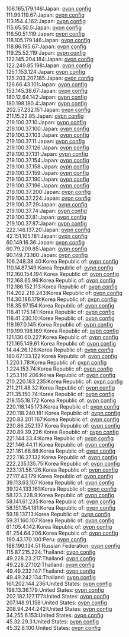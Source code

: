 106.165.179.146:Japan: [ovpn config](vpn/106_165_179_146.ovpn)  
111.99.119.67:Japan: [ovpn config](vpn/111_99_119_67.ovpn)  
113.154.4.162:Japan: [ovpn config](vpn/113_154_4_162.ovpn)  
115.65.50.5:Japan: [ovpn config](vpn/115_65_50_5.ovpn)  
116.50.51.119:Japan: [ovpn config](vpn/116_50_51_119.ovpn)  
118.105.179.146:Japan: [ovpn config](vpn/118_105_179_146.ovpn)  
118.86.195.67:Japan: [ovpn config](vpn/118_86_195_67.ovpn)  
119.25.52.119:Japan: [ovpn config](vpn/119_25_52_119.ovpn)  
122.145.204.184:Japan: [ovpn config](vpn/122_145_204_184.ovpn)  
122.249.85.198:Japan: [ovpn config](vpn/122_249_85_198.ovpn)  
125.1.153.124:Japan: [ovpn config](vpn/125_1_153_124.ovpn)  
125.203.207.185:Japan: [ovpn config](vpn/125_203_207_185.ovpn)  
126.66.43.101:Japan: [ovpn config](vpn/126_66_43_101.ovpn)  
153.145.38.67:Japan: [ovpn config](vpn/153_145_38_67.ovpn)  
180.12.64.142:Japan: [ovpn config](vpn/180_12_64_142.ovpn)  
180.198.180.4:Japan: [ovpn config](vpn/180_198_180_4.ovpn)  
202.57.232.151:Japan: [ovpn config](vpn/202_57_232_151.ovpn)  
211.15.22.85:Japan: [ovpn config](vpn/211_15_22_85.ovpn)  
219.100.37.10:Japan: [ovpn config](vpn/219_100_37_10.ovpn)  
219.100.37.100:Japan: [ovpn config](vpn/219_100_37_100.ovpn)  
219.100.37.103:Japan: [ovpn config](vpn/219_100_37_103.ovpn)  
219.100.37.11:Japan: [ovpn config](vpn/219_100_37_11.ovpn)  
219.100.37.126:Japan: [ovpn config](vpn/219_100_37_126.ovpn)  
219.100.37.131:Japan: [ovpn config](vpn/219_100_37_131.ovpn)  
219.100.37.154:Japan: [ovpn config](vpn/219_100_37_154.ovpn)  
219.100.37.158:Japan: [ovpn config](vpn/219_100_37_158.ovpn)  
219.100.37.159:Japan: [ovpn config](vpn/219_100_37_159.ovpn)  
219.100.37.190:Japan: [ovpn config](vpn/219_100_37_190.ovpn)  
219.100.37.196:Japan: [ovpn config](vpn/219_100_37_196.ovpn)  
219.100.37.200:Japan: [ovpn config](vpn/219_100_37_200.ovpn)  
219.100.37.224:Japan: [ovpn config](vpn/219_100_37_224.ovpn)  
219.100.37.29:Japan: [ovpn config](vpn/219_100_37_29.ovpn)  
219.100.37.74:Japan: [ovpn config](vpn/219_100_37_74.ovpn)  
219.100.37.81:Japan: [ovpn config](vpn/219_100_37_81.ovpn)  
219.100.37.87:Japan: [ovpn config](vpn/219_100_37_87.ovpn)  
222.146.137.20:Japan: [ovpn config](vpn/222_146_137_20.ovpn)  
42.151.105.181:Japan: [ovpn config](vpn/42_151_105_181.ovpn)  
60.149.16.36:Japan: [ovpn config](vpn/60_149_16_36.ovpn)  
60.79.209.85:Japan: [ovpn config](vpn/60_79_209_85.ovpn)  
90.149.73.160:Japan: [ovpn config](vpn/90_149_73_160.ovpn)  
106.248.38.40:Korea Republic of: [ovpn config](vpn/106_248_38_40.ovpn)  
110.14.87.149:Korea Republic of: [ovpn config](vpn/110_14_87_149.ovpn)  
112.160.154.194:Korea Republic of: [ovpn config](vpn/112_160_154_194.ovpn)  
112.168.65.96:Korea Republic of: [ovpn config](vpn/112_168_65_96.ovpn)  
112.186.152.113:Korea Republic of: [ovpn config](vpn/112_186_152_113.ovpn)  
114.202.219.243:Korea Republic of: [ovpn config](vpn/114_202_219_243.ovpn)  
114.30.186.179:Korea Republic of: [ovpn config](vpn/114_30_186_179.ovpn)  
118.35.97.154:Korea Republic of: [ovpn config](vpn/118_35_97_154.ovpn)  
118.41.175.141:Korea Republic of: [ovpn config](vpn/118_41_175_141.ovpn)  
118.41.230.10:Korea Republic of: [ovpn config](vpn/118_41_230_10.ovpn)  
119.197.0.145:Korea Republic of: [ovpn config](vpn/119_197_0_145.ovpn)  
119.199.198.169:Korea Republic of: [ovpn config](vpn/119_199_198_169.ovpn)  
121.130.60.227:Korea Republic of: [ovpn config](vpn/121_130_60_227.ovpn)  
121.165.149.61:Korea Republic of: [ovpn config](vpn/121_165_149_61.ovpn)  
14.44.26.126:Korea Republic of: [ovpn config](vpn/14_44_26_126.ovpn)  
180.67.133.122:Korea Republic of: [ovpn config](vpn/180_67_133_122.ovpn)  
1.220.1.78:Korea Republic of: [ovpn config](vpn/1_220_1_78.ovpn)  
1.224.153.74:Korea Republic of: [ovpn config](vpn/1_224_153_74.ovpn)  
1.253.116.206:Korea Republic of: [ovpn config](vpn/1_253_116_206.ovpn)  
210.220.183.235:Korea Republic of: [ovpn config](vpn/210_220_183_235.ovpn)  
211.211.48.32:Korea Republic of: [ovpn config](vpn/211_211_48_32.ovpn)  
211.35.150.74:Korea Republic of: [ovpn config](vpn/211_35_150_74.ovpn)  
218.155.18.172:Korea Republic of: [ovpn config](vpn/218_155_18_172.ovpn)  
220.118.145.173:Korea Republic of: [ovpn config](vpn/220_118_145_173.ovpn)  
220.118.240.181:Korea Republic of: [ovpn config](vpn/220_118_240_181.ovpn)  
220.83.201.167:Korea Republic of: [ovpn config](vpn/220_83_201_167.ovpn)  
220.86.252.137:Korea Republic of: [ovpn config](vpn/220_86_252_137.ovpn)  
220.89.39.226:Korea Republic of: [ovpn config](vpn/220_89_39_226.ovpn)  
221.144.33.4:Korea Republic of: [ovpn config](vpn/221_144_33_4.ovpn)  
221.146.44.11:Korea Republic of: [ovpn config](vpn/221_146_44_11.ovpn)  
221.161.68.86:Korea Republic of: [ovpn config](vpn/221_161_68_86.ovpn)  
222.116.27.132:Korea Republic of: [ovpn config](vpn/222_116_27_132.ovpn)  
222.235.135.75:Korea Republic of: [ovpn config](vpn/222_235_135_75.ovpn)  
223.131.56.126:Korea Republic of: [ovpn config](vpn/223_131_56_126.ovpn)  
27.117.43.179:Korea Republic of: [ovpn config](vpn/27_117_43_179.ovpn)  
39.113.63.107:Korea Republic of: [ovpn config](vpn/39_113_63_107.ovpn)  
39.124.133.161:Korea Republic of: [ovpn config](vpn/39_124_133_161.ovpn)  
58.123.228.9:Korea Republic of: [ovpn config](vpn/58_123_228_9.ovpn)  
58.141.61.235:Korea Republic of: [ovpn config](vpn/58_141_61_235.ovpn)  
58.151.154.181:Korea Republic of: [ovpn config](vpn/58_151_154_181.ovpn)  
59.18.137.13:Korea Republic of: [ovpn config](vpn/59_18_137_13.ovpn)  
59.31.160.107:Korea Republic of: [ovpn config](vpn/59_31_160_107.ovpn)  
61.105.4.142:Korea Republic of: [ovpn config](vpn/61_105_4_142.ovpn)  
61.254.64.206:Korea Republic of: [ovpn config](vpn/61_254_64_206.ovpn)  
190.43.170.100:Peru: [ovpn config](vpn/190_43_170_100.ovpn)  
188.190.134.51:Russian Federation: [ovpn config](vpn/188_190_134_51.ovpn)  
115.87.215.224:Thailand: [ovpn config](vpn/115_87_215_224.ovpn)  
49.228.23.217:Thailand: [ovpn config](vpn/49_228_23_217.ovpn)  
49.228.27.102:Thailand: [ovpn config](vpn/49_228_27_102.ovpn)  
49.49.232.147:Thailand: [ovpn config](vpn/49_49_232_147.ovpn)  
49.49.242.134:Thailand: [ovpn config](vpn/49_49_242_134.ovpn)  
161.202.144.236:United States: [ovpn config](vpn/161_202_144_236.ovpn)  
198.13.36.179:United States: [ovpn config](vpn/198_13_36_179.ovpn)  
202.182.127.177:United States: [ovpn config](vpn/202_182_127_177.ovpn)  
207.148.91.158:United States: [ovpn config](vpn/207_148_91_158.ovpn)  
208.94.244.242:United States: [ovpn config](vpn/208_94_244_242.ovpn)  
34.255.6.153:United States: [ovpn config](vpn/34_255_6_153.ovpn)  
45.32.29.3:United States: [ovpn config](vpn/45_32_29_3.ovpn)  
45.32.8.100:United States: [ovpn config](vpn/45_32_8_100.ovpn)  
